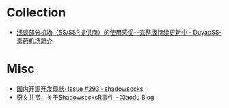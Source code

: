 # Collection

* [浅谈部分机场（SS/SSR提供商）的使用感受--完整版持续更新中 - DuyaoSS-毒药机场简介](https://www.duyaoss.com/index.php/archives/3/)

# Misc

* [国内开源开发现状· Issue #293 · shadowsocks](https://github.com/shadowsocks/shadowsocks-windows/issues/293#issuecomment-132253168)
* [奇文共赏，关于ShadowsocksR事件 – Xiaodu Blog](https://t.du9l.com/2015/08/qi-wen-gong-shang/)


